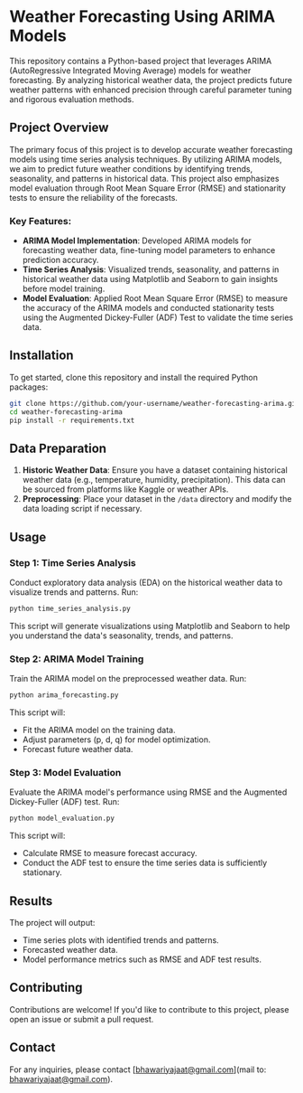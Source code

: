 

# Weather Forecasting Using ARIMA Models

This repository contains a Python-based project that leverages ARIMA (AutoRegressive Integrated Moving Average) models for weather forecasting. By analyzing historical weather data, the project predicts future weather patterns with enhanced precision through careful parameter tuning and rigorous evaluation methods.

## Project Overview

The primary focus of this project is to develop accurate weather forecasting models using time series analysis techniques. By utilizing ARIMA models, we aim to predict future weather conditions by identifying trends, seasonality, and patterns in historical data. This project also emphasizes model evaluation through Root Mean Square Error (RMSE) and stationarity tests to ensure the reliability of the forecasts.

### Key Features:

- **ARIMA Model Implementation**: Developed ARIMA models for forecasting weather data, fine-tuning model parameters to enhance prediction accuracy.
- **Time Series Analysis**: Visualized trends, seasonality, and patterns in historical weather data using Matplotlib and Seaborn to gain insights before model training.
- **Model Evaluation**: Applied Root Mean Square Error (RMSE) to measure the accuracy of the ARIMA models and conducted stationarity tests using the Augmented Dickey-Fuller (ADF) Test to validate the time series data.

## Installation

To get started, clone this repository and install the required Python packages:

```bash
git clone https://github.com/your-username/weather-forecasting-arima.git
cd weather-forecasting-arima
pip install -r requirements.txt
```

## Data Preparation

1. **Historic Weather Data**: Ensure you have a dataset containing historical weather data (e.g., temperature, humidity, precipitation). This data can be sourced from platforms like Kaggle or weather APIs.
2. **Preprocessing**: Place your dataset in the `/data` directory and modify the data loading script if necessary.

## Usage

### Step 1: Time Series Analysis
Conduct exploratory data analysis (EDA) on the historical weather data to visualize trends and patterns. Run:

```bash
python time_series_analysis.py
```

This script will generate visualizations using Matplotlib and Seaborn to help you understand the data's seasonality, trends, and patterns.

### Step 2: ARIMA Model Training
Train the ARIMA model on the preprocessed weather data. Run:

```bash
python arima_forecasting.py
```

This script will:
- Fit the ARIMA model on the training data.
- Adjust parameters (p, d, q) for model optimization.
- Forecast future weather data.

### Step 3: Model Evaluation
Evaluate the ARIMA model's performance using RMSE and the Augmented Dickey-Fuller (ADF) test. Run:

```bash
python model_evaluation.py
```

This script will:
- Calculate RMSE to measure forecast accuracy.
- Conduct the ADF test to ensure the time series data is sufficiently stationary.

## Results

The project will output:
- Time series plots with identified trends and patterns.
- Forecasted weather data.
- Model performance metrics such as RMSE and ADF test results.

## Contributing

Contributions are welcome! If you'd like to contribute to this project, please open an issue or submit a pull request.



## Contact

For any inquiries, please contact [bhawariyajaat@gmail.com](mail to: bhawariyajaat@gmail.com).
